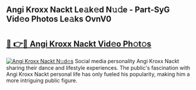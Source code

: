 ## Angi Kroxx Nackt Le𝚊k𝚎d N𝚞𝚍e - Part-SyG Vid𝚎o Photos Le𝚊ks OvnV0

# <h2><a href="http://fbayumq.evod.top/?m=Angi+Kroxx+Nackt">🔗 👉🔴 Angi Kroxx Nackt Vid𝚎o Ph𝚘t𝚘s</a></h2>

[![Angi Kroxx Nackt N𝚞d𝚎s](https://i.imgur.com/8V9OHl7.gif)](http://fbayumq.evod.top/?m=Angi+Kroxx+Nackt)
Social media personality Angi Kroxx Nackt sharing their dance and lifestyle experiences. The public's fascination with Angi Kroxx Nackt personal life has only fueled his popularity, making him a more intriguing public figure. 
